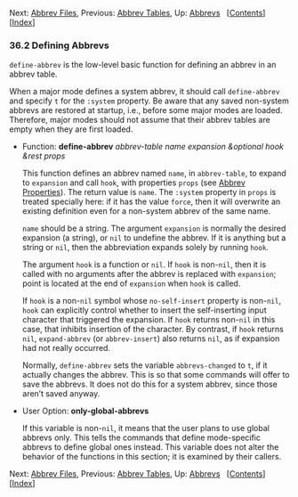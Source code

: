 <!-- This is the GNU Emacs Lisp Reference Manual
corresponding to Emacs version 27.2.

Copyright (C) 1990-1996, 1998-2021 Free Software Foundation,
Inc.

Permission is granted to copy, distribute and/or modify this document
under the terms of the GNU Free Documentation License, Version 1.3 or
any later version published by the Free Software Foundation; with the
Invariant Sections being "GNU General Public License," with the
Front-Cover Texts being "A GNU Manual," and with the Back-Cover
Texts as in (a) below.  A copy of the license is included in the
section entitled "GNU Free Documentation License."

(a) The FSF's Back-Cover Text is: "You have the freedom to copy and
modify this GNU manual.  Buying copies from the FSF supports it in
developing GNU and promoting software freedom." -->

<!-- Created by GNU Texinfo 6.7, http://www.gnu.org/software/texinfo/ -->

Next: [Abbrev Files](Abbrev-Files.html), Previous: [Abbrev Tables](Abbrev-Tables.html), Up: [Abbrevs](Abbrevs.html)   \[[Contents](index.html#SEC_Contents "Table of contents")]\[[Index](Index.html "Index")]

### 36.2 Defining Abbrevs

`define-abbrev` is the low-level basic function for defining an abbrev in an abbrev table.

When a major mode defines a system abbrev, it should call `define-abbrev` and specify `t` for the `:system` property. Be aware that any saved non-system abbrevs are restored at startup, i.e., before some major modes are loaded. Therefore, major modes should not assume that their abbrev tables are empty when they are first loaded.

*   Function: **define-abbrev** *abbrev-table name expansion \&optional hook \&rest props*

    This function defines an abbrev named `name`, in `abbrev-table`, to expand to `expansion` and call `hook`, with properties `props` (see [Abbrev Properties](Abbrev-Properties.html)). The return value is `name`. The `:system` property in `props` is treated specially here: if it has the value `force`, then it will overwrite an existing definition even for a non-system abbrev of the same name.

    `name` should be a string. The argument `expansion` is normally the desired expansion (a string), or `nil` to undefine the abbrev. If it is anything but a string or `nil`, then the abbreviation expands solely by running `hook`.

    The argument `hook` is a function or `nil`. If `hook` is non-`nil`, then it is called with no arguments after the abbrev is replaced with `expansion`; point is located at the end of `expansion` when `hook` is called.

    If `hook` is a non-`nil` symbol whose `no-self-insert` property is non-`nil`, `hook` can explicitly control whether to insert the self-inserting input character that triggered the expansion. If `hook` returns non-`nil` in this case, that inhibits insertion of the character. By contrast, if `hook` returns `nil`, `expand-abbrev` (or `abbrev-insert`) also returns `nil`, as if expansion had not really occurred.

    Normally, `define-abbrev` sets the variable `abbrevs-changed` to `t`, if it actually changes the abbrev. This is so that some commands will offer to save the abbrevs. It does not do this for a system abbrev, since those aren’t saved anyway.

<!---->

*   User Option: **only-global-abbrevs**

    If this variable is non-`nil`, it means that the user plans to use global abbrevs only. This tells the commands that define mode-specific abbrevs to define global ones instead. This variable does not alter the behavior of the functions in this section; it is examined by their callers.

Next: [Abbrev Files](Abbrev-Files.html), Previous: [Abbrev Tables](Abbrev-Tables.html), Up: [Abbrevs](Abbrevs.html)   \[[Contents](index.html#SEC_Contents "Table of contents")]\[[Index](Index.html "Index")]
